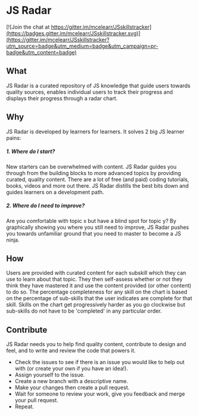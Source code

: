 # JS Radar

[![Join the chat at https://gitter.im/mcelearr/JSskillstracker](https://badges.gitter.im/mcelearr/JSskillstracker.svg)](https://gitter.im/mcelearr/JSskillstracker?utm_source=badge&utm_medium=badge&utm_campaign=pr-badge&utm_content=badge)
## What
JS Radar is a curated repository of JS knowledge that guide users towards quality sources, enables individual users to track their progress and displays their progress through a radar chart.

## Why
JS Radar is developed by learners for learners. It solves 2 big JS learner pains:
##### 1. Where do I start?
New starters can be overwhelmed with content. JS Radar guides you through from the building blocks to more advanced topics by providing curated, quality content. There are a lot of free (and paid) coding tutorials, books, videos and more out there. JS Radar distills the best bits down and guides learners on a development path.
##### 2. Where do I need to improve?
Are you comfortable with topic x but have a blind spot for topic y? By graphically showing you where you still need to improve, JS Radar pushes you towards unfamiliar ground that you need to master to become a JS ninja.

## How
 Users are provided with curated content for each subskill which they can use to learn about that topic. They then self-assess whether or not they think they have mastered it and use the content provided (or other content) to do so. The percentage completeness for any skill on the chart is based on the percentage of sub-skills that the user indicates are complete for that skill. Skills on the chart get progressively harder as you go clockwise but sub-skills do not have to be 'completed' in any particular order.

## Contribute
JS Radar needs you to help find quality content, contribute to design and feel, and to write and review the code that powers it.
* Check the issues to see if there is an issue you would like to help out with (or create your own if you have an idea!).
* Assign yourself to the issue.
* Create a new branch with a descriptive name.
* Make your changes then create a pull request.
* Wait for someone to review your work, give you feedback and merge your pull request.
* Repeat.
